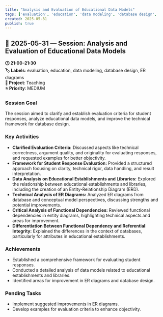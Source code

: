 ```yaml
---
title: "Analysis and Evaluation of Educational Data Models"
tags: ['evaluation', 'education', 'data modeling', 'database design', 'ER diagrams']
created: 2025-05-31
publish: true
---
```


## 📅 2025-05-31 — Session: Analysis and Evaluation of Educational Data Models

**🕒 21:00–21:30**  
**🏷️ Labels**: evaluation, education, data modeling, database design, ER diagrams  
**📂 Project**: Teaching  
**⭐ Priority**: MEDIUM  


### Session Goal
The session aimed to clarify and establish evaluation criteria for student responses, analyze educational data models, and improve the technical framework for database design.

### Key Activities
- **Clarified Evaluation Criteria:** Discussed aspects like technical correctness, argument quality, and originality for evaluating responses, and requested examples for better objectivity.
- **Framework for Student Response Evaluation:** Provided a structured approach focusing on clarity, technical rigor, data handling, and result interpretation.
- **Data Analysis on Educational Establishments and Libraries:** Explored the relationship between educational establishments and libraries, including the creation of an Entity-Relationship Diagram (ERD).
- **Technical Analysis of ER Diagrams:** Analyzed ER diagrams from database and conceptual model perspectives, discussing strengths and potential improvements.
- **Critical Analysis of Functional Dependencies:** Reviewed functional dependencies in entity diagrams, highlighting technical aspects and areas for improvement.
- **Differentiation Between Functional Dependency and Referential Integrity:** Explained the differences in the context of databases, particularly for attributes in educational establishments.

### Achievements
- Established a comprehensive framework for evaluating student responses.
- Conducted a detailed analysis of data models related to educational establishments and libraries.
- Identified areas for improvement in ER diagrams and database design.

### Pending Tasks
- Implement suggested improvements in ER diagrams.
- Develop examples for evaluation criteria to enhance objectivity.

